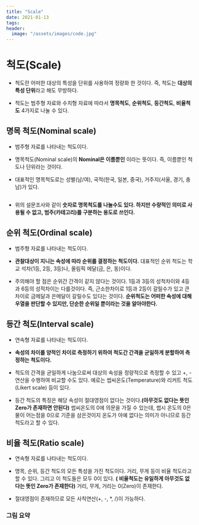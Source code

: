 ```yaml
---
title: "Scale"
date: 2021-01-13
tags:
header:
  image: "/assets/images/code.jpg"
---
```


# 척도(Scale)

* 척도란 어떠한 대상의 특성을 단위를 사용하여 정량화 한 것이다. 즉, 척도는 **대상의 특성 단위**라고 해도 무방하다.

* 척도는 범주형 자료와 수치형 자료에 따라서 **명목척도**, **순위척도**, **등간척도**, **비율척도** 4가지로 나눌 수 있다.



## 명목 척도(Nominal scale)

* 범주형 자료를 나타내는 척도이다.

* 명목척도(Nominal scale)의 **Nominal은 이름뿐인** 이라는 뜻이다. 즉, 이름뿐인 척도나 단위라는 것이다.

* 대표적인 명목척도로는 성별(남/여), 국적(한국, 일본, 중국), 거주지(서울, 경기, 충남)가 있다.

<img src="{{ site.url }}{{ site.baseurl }}/assets/images/Statistics/1.png" alt="">

* 위의 설문조사와 같이 **숫자로 명목척도를 나눌수도 있다. 하지만 수량적인 의미로 사용될 수 없고, 범주(카테고리)를 구분하는 용도로 쓰인다.**



## 순위 척도(Ordinal scale)

* 범주형 자료를 나타내는 척도이다.

* **관찰대상이 지니는 속성에 따라 순위를 결정하는 척도이다.** 대표적인 순위 척도는 학교 석차(1등, 2등, 3등)나, 올림픽 메달(금, 은, 동)이다.

* 주의해야 할 점은 순위간 간격이 같지 않다는 것이다. 1등과 3등의 성척차이와 4등과 6등의 성적차이는 다를것이다. 즉, 근소한차이로 1등과 2등이 갈릴수가 있고 큰 차이로 금메달과 은메달이 갈릴수도 있다는 것이다. **순위척도는 어떠한 속성에 대해 우열을 판단할 수 있지만, 단순한 순위일 뿐이라는 것을 알아야한다.**



## 등간 척도(Interval scale)

* 연속형 자료를 나타내는 척도이다.

* **속성의 차이를 양적인 차이로 측정하기 위하여 척도간 간격을 균일하게 분할하여 측정하는 척도이다.**

* 척도의 간격을 균일하게 나눔으로써 대상의 속성을 정량적으로 측정할 수 있고 +, - 연산을 수행하여 비교할 수도 있다. 예로는 썹씨온도(Temperature)와 리커트 척도(Likert scale) 등이 있다.

* 등간 척도의 특징은 해당 속성이 절대영점이 없다는 것이다.**(아무것도 없다는 뜻인 Zero가 존재하면 안된다)** 썹씨온도의 0에 의문을 가질 수 있는데, 썹시 온도의 0은 물이 어는점을 0으로 기준을 삼은것이지 온도가 아예 없다는 의미가 아니므로 등간척도라고 할 수 있다.



## 비율 척도(Ratio scale)

* 연속형 자료를 나타내는 척도이다.

* 명목, 순위, 등간 척도의 모든 특성을 가진 척도이다. 거리, 무게 등이 비율 척도라고 할 수 있다. 그리고 이 척도들은 모두 0이 있다. **( 비율척도는 유일하게 아무것도 없다는 뜻인 Zero가 존재한다)** 거리, 무게, 거리는 0(Zero)이 존재한다.

* 절대영점이 존재하므로 모든 사칙연산(+, -, *, /)이 가능하다.



### 그림 요약

<img src="{{ site.url }}{{ site.baseurl }}/assets/images/Statistics/2.png" alt="">